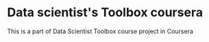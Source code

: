 # Data scientist's Toolbox coursera
This is a part of Data Scientist Toolbox course project in Coursera
